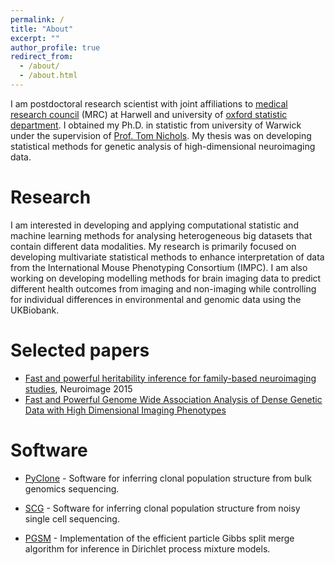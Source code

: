 ```yaml
---
permalink: /
title: "About"
excerpt: ""
author_profile: true
redirect_from:
  - /about/
  - /about.html
---
```

I am postdoctoral research scientist with joint affiliations to [medical research council](https://www.har.mrc.ac.uk/) (MRC) at Harwell and university of [oxford statistic department](https://www.stats.ox.ac.uk/). I obtained my Ph.D. in statistic from university of Warwick under the supervision of [Prof. Tom Nichols](https://www.bdi.ox.ac.uk/Team/t-e-nichols). My thesis was on developing statistical methods for genetic analysis of high-dimensional neuroimaging data. 



# Research
I am interested in developing and applying computational statistic and machine learning methods for analysing heterogeneous big datasets that contain different data modalities. My research is primarily focused on developing multivariate statistical methods to enhance interpretation of data from the International Mouse Phenotyping Consortium (IMPC). I am also working on developing modelling methods for brain imaging data to predict different health outcomes from imaging and non-imaging while controlling for individual differences in environmental and genomic data using the UKBiobank. 


# Selected papers

- [Fast and powerful heritability inference for family-based neuroimaging studies](https://doi.org/10.1016/j.neuroimage.2015.03.005), Neuroimage 2015
- [Fast and Powerful Genome Wide Association Analysis of Dense Genetic Data with High Dimensional Imaging Phenotypes](https://doi.org/10.1101/179150)

# Software

- [PyClone](https://bitbucket.org/aroth85/pyclone/wiki/Home) - Software for inferring clonal population structure from bulk genomics sequencing.

- [SCG](https://bitbucket.org/aroth85/scg/wiki/Home) - Software for inferring clonal population structure from noisy single cell sequencing.

- [PGSM](https://github.com/aroth85/pgsm) - Implementation of the efficient particle Gibbs split merge algorithm for inference in Dirichlet process mixture models.
